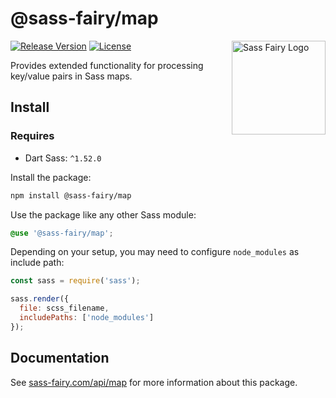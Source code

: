 # @sass-fairy/map

<a href="https://sass-fairy.com/"><img src="https://sass-fairy.com/img/logo.svg" alt="Sass Fairy Logo" width="150" align="right" /></a>

[![Release Version](https://img.shields.io/npm/v/@sass-fairy/map.svg)](https://www.npmjs.com/package/@sass-fairy/map)
[![License](https://img.shields.io/badge/License-MIT-blue.svg)](https://opensource.org/licenses/MIT)

Provides extended functionality for processing key/value pairs in Sass maps.

## Install

### Requires

* Dart Sass: `^1.52.0`

Install the package:

```bash
npm install @sass-fairy/map
```

Use the package like any other Sass module:

```scss
@use '@sass-fairy/map';
```

Depending on your setup, you may need to configure `node_modules` as include path:

```js
const sass = require('sass');

sass.render({
  file: scss_filename,
  includePaths: ['node_modules']
});
```


## Documentation

See [sass-fairy.com/api/map](http://sass-fairy.com/api/map) for more information about this package.
